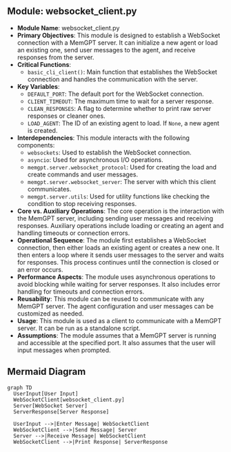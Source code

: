 ## Module: websocket_client.py
- **Module Name**: websocket_client.py
- **Primary Objectives**: This module is designed to establish a WebSocket connection with a MemGPT server. It can initialize a new agent or load an existing one, send user messages to the agent, and receive responses from the server.
- **Critical Functions**: 
   - `basic_cli_client()`: Main function that establishes the WebSocket connection and handles the communication with the server.
- **Key Variables**: 
   - `DEFAULT_PORT`: The default port for the WebSocket connection.
   - `CLIENT_TIMEOUT`: The maximum time to wait for a server response.
   - `CLEAN_RESPONSES`: A flag to determine whether to print raw server responses or cleaner ones.
   - `LOAD_AGENT`: The ID of an existing agent to load. If `None`, a new agent is created.
- **Interdependencies**: This module interacts with the following components:
   - `websockets`: Used to establish the WebSocket connection.
   - `asyncio`: Used for asynchronous I/O operations.
   - `memgpt.server.websocket_protocol`: Used for creating the load and create commands and user messages.
   - `memgpt.server.websocket_server`: The server with which this client communicates.
   - `memgpt.server.utils`: Used for utility functions like checking the condition to stop receiving responses.
- **Core vs. Auxiliary Operations**: The core operation is the interaction with the MemGPT server, including sending user messages and receiving responses. Auxiliary operations include loading or creating an agent and handling timeouts or connection errors.
- **Operational Sequence**: The module first establishes a WebSocket connection, then either loads an existing agent or creates a new one. It then enters a loop where it sends user messages to the server and waits for responses. This process continues until the connection is closed or an error occurs.
- **Performance Aspects**: The module uses asynchronous operations to avoid blocking while waiting for server responses. It also includes error handling for timeouts and connection errors.
- **Reusability**: This module can be reused to communicate with any MemGPT server. The agent configuration and user messages can be customized as needed.
- **Usage**: This module is used as a client to communicate with a MemGPT server. It can be run as a standalone script.
- **Assumptions**: The module assumes that a MemGPT server is running and accessible at the specified port. It also assumes that the user will input messages when prompted.
## Mermaid Diagram
```mermaid
graph TD
  UserInput[User Input]
  WebSocketClient[websocket_client.py]
  Server[WebSocket Server]
  ServerResponse[Server Response]

  UserInput -->|Enter Message| WebSocketClient
  WebSocketClient -->|Send Message| Server
  Server -->|Receive Message| WebSocketClient
  WebSocketClient -->|Print Response| ServerResponse
```
